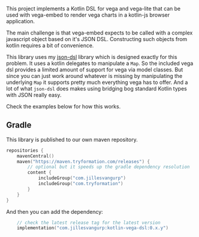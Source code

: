 This project implements a Kotlin DSL for vega and vega-lite that can be used with vega-embed to render vega charts in a kotlin-js browser application. 

The main challenge is that vega-embed expects to be called with a complex javascript object based on it's JSON DSL. Constructing such objects from kotlin requires a bit of convenience.

This library uses my [json-dsl](https://github.com/jillesvangurp/json-dsl) library which is designed exactly for this problem. It uses a kotlin delegates to manipulate a `Map`. So the included vega dsl provides a limited amount of support for vega via model classes. But since you can just work around whatever is missing by manipulating the underlying `Map` it supports pretty much everything vega has to offer. And a lot of what `json-dsl` does makes using bridging bog standard Kotlin types with JSON really easy.

Check the examples below for how this works.

## Gradle

This library is published to our own maven repository.

```kotlin
repositories {
    mavenCentral()
    maven("https://maven.tryformation.com/releases") {
        // optional but it speeds up the gradle dependency resolution
        content {
            includeGroup("com.jillesvangurp")
            includeGroup("com.tryformation")
        }
    }
}
```

And then you can add the dependency:

```kotlin
    // check the latest release tag for the latest version
    implementation("com.jillesvangurp:kotlin-vega-dsl:0.x.y")
```
